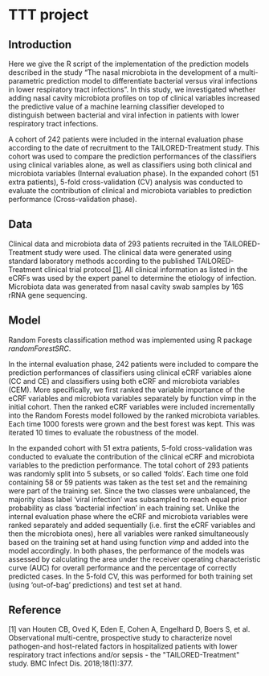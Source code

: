 # TTT project
## Introduction
Here we give the R script of the implementation of the prediction models described in the study “The nasal microbiota in the development of a multi-parametric prediction model to differentiate bacterial versus viral infections in lower respiratory tract infections”. In this study, we investigated whether adding nasal cavity microbiota profiles on top of clinical variables increased the predictive value of a machine learning classifier developed to distinguish between bacterial and viral infection in patients with lower respiratory tract infections. 

A cohort of 242 patients were included in the internal evaluation phase according to the date of recruitment to the TAILORED-Treatment study. This cohort was used to compare the prediction performances of the classifiers using clinical variables alone, as well as classifiers using both clinical and microbiota variables (Internal evaluation phase). In the expanded cohort (51 extra patients), 5-fold cross-validation (CV) analysis was conducted to evaluate the contribution of clinical and microbiota variables to prediction performance (Cross-validation phase).

## Data
Clinical data and microbiota data of 293 patients recruited in the TAILORED-Treatment study were used. The clinical data were generated using standard laboratory methods according to the published TAILORED-Treatment clinical trial protocol [[1]](#1). All clinical information as listed in the eCRFs was used by the expert panel to determine the etiology of infection. Microbiota data was generated from nasal cavity swab samples by 16S rRNA gene sequencing.

## Model
Random Forests classification method was implemented using R package *randomForestSRC*.

In the internal evaluation phase, 242 patients were included to compare the prediction performances of classifiers using clinical eCRF variables alone (CC and CE) and classifiers using both eCRF and microbiota variables (CEM). More specifically, we first ranked the variable importance of the eCRF variables and microbiota variables separately by function vimp in the initial cohort. Then the ranked eCRF variables were included incrementally into the Random Forests model followed by the ranked microbiota variables. Each time 1000 forests were grown and the best forest was kept. This was iterated 10 times to evaluate the robustness of the model. 

In the expanded cohort with 51 extra patients, 5-fold cross-validation was conducted to evaluate the contribution of the clinical eCRF and microbiota variables to the prediction performance. The total cohort of 293 patients was randomly split into 5 subsets, or so called ‘folds’. Each time one fold containing 58 or 59 patients was taken as the test set and the remaining were part of the training set. Since the two classes were unbalanced, the majority class label ‘viral infection’ was subsampled to reach equal prior probability as class ‘bacterial infection’ in each training set. Unlike the internal evaluation phase where the eCRF and microbiota variables were ranked separately and added sequentially (i.e. first the eCRF variables and then the microbiota ones), here all variables were ranked simultaneously based on the training set at hand using function *vimp* and added into the model accordingly. In both phases, the performance of the models was assessed by calculating the area under the receiver operating characteristic curve (AUC) for overall performance and the percentage of correctly predicted cases. In the 5-fold CV, this was performed for both training set (using ‘out-of-bag’ predictions) and test set at hand. 

## Reference
<a id="1">[1]</a> 
van Houten CB, Oved K, Eden E, Cohen A, Engelhard D, Boers S, et al. 
Observational multi-centre, prospective study to characterize novel pathogen-and host-related factors in hospitalized patients with lower respiratory tract infections and/or sepsis - the "TAILORED-Treatment" study. 
BMC Infect Dis. 2018;18(1):377.
